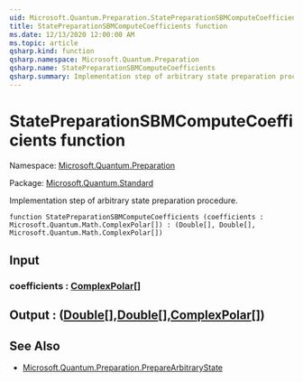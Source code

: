```yaml
---
uid: Microsoft.Quantum.Preparation.StatePreparationSBMComputeCoefficients
title: StatePreparationSBMComputeCoefficients function
ms.date: 12/13/2020 12:00:00 AM
ms.topic: article
qsharp.kind: function
qsharp.namespace: Microsoft.Quantum.Preparation
qsharp.name: StatePreparationSBMComputeCoefficients
qsharp.summary: Implementation step of arbitrary state preparation procedure.
---
```


# StatePreparationSBMComputeCoefficients function

Namespace: [Microsoft.Quantum.Preparation](xref:Microsoft.Quantum.Preparation)

Package: [Microsoft.Quantum.Standard](https://nuget.org/packages/Microsoft.Quantum.Standard)


Implementation step of arbitrary state preparation procedure.

```qsharp
function StatePreparationSBMComputeCoefficients (coefficients : Microsoft.Quantum.Math.ComplexPolar[]) : (Double[], Double[], Microsoft.Quantum.Math.ComplexPolar[])
```


## Input

### coefficients : [ComplexPolar](xref:Microsoft.Quantum.Math.ComplexPolar)[]





## Output : ([Double](xref:microsoft.quantum.lang-ref.double)[],[Double](xref:microsoft.quantum.lang-ref.double)[],[ComplexPolar](xref:Microsoft.Quantum.Math.ComplexPolar)[])



## See Also

- [Microsoft.Quantum.Preparation.PrepareArbitraryState](xref:Microsoft.Quantum.Preparation.PrepareArbitraryState)